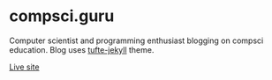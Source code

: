 # compsci.guru

Computer scientist and programming enthusiast blogging on compsci education.
Blog uses [tufte-jekyll](http://clayh53.github.io/tufte-jekyll/) theme.

[Live site](http://compsci.guru)
